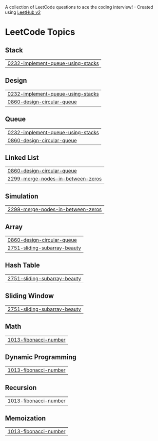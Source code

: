 A collection of LeetCode questions to ace the coding interview! - Created using [LeetHub v2](https://github.com/arunbhardwaj/LeetHub-2.0)
<!---LeetCode Topics Start-->
# LeetCode Topics
## Stack
|  |
| ------- |
| [0232-implement-queue-using-stacks](https://github.com/Ash-codes18/Cpp_DSA/tree/master/0232-implement-queue-using-stacks) |
## Design
|  |
| ------- |
| [0232-implement-queue-using-stacks](https://github.com/Ash-codes18/Cpp_DSA/tree/master/0232-implement-queue-using-stacks) |
| [0860-design-circular-queue](https://github.com/Ash-codes18/Cpp_DSA/tree/master/0860-design-circular-queue) |
## Queue
|  |
| ------- |
| [0232-implement-queue-using-stacks](https://github.com/Ash-codes18/Cpp_DSA/tree/master/0232-implement-queue-using-stacks) |
| [0860-design-circular-queue](https://github.com/Ash-codes18/Cpp_DSA/tree/master/0860-design-circular-queue) |
## Linked List
|  |
| ------- |
| [0860-design-circular-queue](https://github.com/Ash-codes18/Cpp_DSA/tree/master/0860-design-circular-queue) |
| [2299-merge-nodes-in-between-zeros](https://github.com/Ash-codes18/Cpp_DSA/tree/master/2299-merge-nodes-in-between-zeros) |
## Simulation
|  |
| ------- |
| [2299-merge-nodes-in-between-zeros](https://github.com/Ash-codes18/Cpp_DSA/tree/master/2299-merge-nodes-in-between-zeros) |
## Array
|  |
| ------- |
| [0860-design-circular-queue](https://github.com/Ash-codes18/Cpp_DSA/tree/master/0860-design-circular-queue) |
| [2751-sliding-subarray-beauty](https://github.com/Ash-codes18/Cpp_DSA/tree/master/2751-sliding-subarray-beauty) |
## Hash Table
|  |
| ------- |
| [2751-sliding-subarray-beauty](https://github.com/Ash-codes18/Cpp_DSA/tree/master/2751-sliding-subarray-beauty) |
## Sliding Window
|  |
| ------- |
| [2751-sliding-subarray-beauty](https://github.com/Ash-codes18/Cpp_DSA/tree/master/2751-sliding-subarray-beauty) |
## Math
|  |
| ------- |
| [1013-fibonacci-number](https://github.com/Ash-codes18/Cpp_DSA/tree/master/1013-fibonacci-number) |
## Dynamic Programming
|  |
| ------- |
| [1013-fibonacci-number](https://github.com/Ash-codes18/Cpp_DSA/tree/master/1013-fibonacci-number) |
## Recursion
|  |
| ------- |
| [1013-fibonacci-number](https://github.com/Ash-codes18/Cpp_DSA/tree/master/1013-fibonacci-number) |
## Memoization
|  |
| ------- |
| [1013-fibonacci-number](https://github.com/Ash-codes18/Cpp_DSA/tree/master/1013-fibonacci-number) |
<!---LeetCode Topics End-->